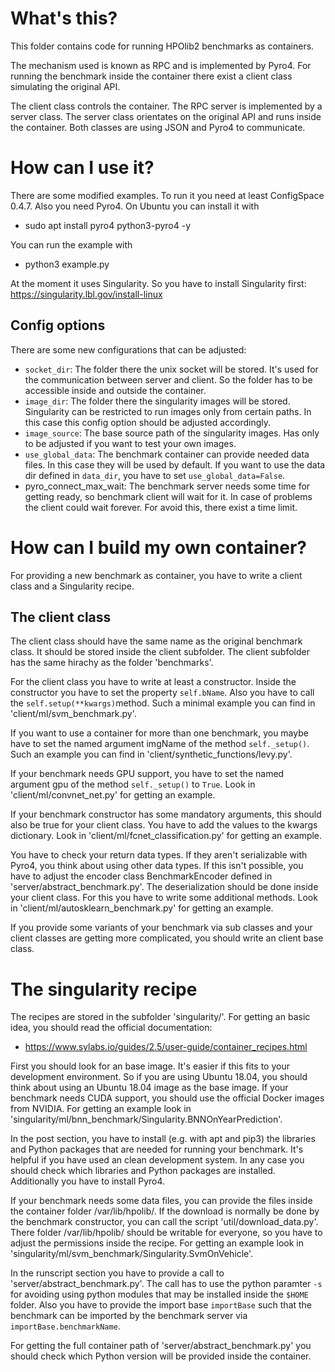 # What's this?
This folder contains code for running HPOlib2 benchmarks as containers.

The mechanism used is known as RPC and is implemented by Pyro4. For running the
benchmark inside the container there exist a client class simulating the
original API.

The client class controls the container. The RPC server is implemented by
a server class. The server class orientates on the original API and runs inside
the container. Both classes are using JSON and Pyro4 to communicate.

# How can I use it?
There are some modified examples. To run it you need at least ConfigSpace 0.4.7.
Also you need Pyro4. On Ubuntu you can install it with
* sudo apt install pyro4 python3-pyro4 -y

You can run the example with
* python3 example.py

At the moment it uses Singularity. So you have to install Singularity first:
https://singularity.lbl.gov/install-linux

## Config options
There are some new configurations that can be adjusted:
* `socket_dir`: The folder there the unix socket will be stored. It's used for the
communication between server and client. So the folder has to be accessible
inside and outside the container.
* `image_dir`: The folder there the singularity images will be stored. Singularity
can be restricted to run images only from certain paths. In this case this config
option should be adjusted accordingly.
* `image_source`: The base source path of the singularity images. Has only to be
adjusted if you want to test your own images.
* `use_global_data`: The benchmark container can provide needed data files. In
this case they will be used by default. If you want to use the data dir defined in
`data_dir`, you have to set `use_global_data=False`.
* pyro_connect_max_wait: The benchmark server needs some time for getting ready, so
benchmark client will wait for it. In case of problems the client could wait forever.
For avoid this, there exist a time limit.

# How can I build my own container?
For providing a new benchmark as container, you have to write a client class and
a Singularity recipe.

## The client class
The client class should have the same name as the original benchmark class.
It should be stored inside the client subfolder. The client subfolder has the same
hirachy as the folder 'benchmarks'.

For the client class you have to write at least a constructor. Inside the constructor
you have to set the property `self.bName`. Also you have to call the
`self.setup(**kwargs)`method. Such a minimal example you can find in
'client/ml/svm_benchmark.py'.

If you want to use a container for more than one benchmark, you maybe have to set the
named argument imgName of the method `self._setup()`. Such an example you can find
in 'client/synthetic_functions/levy.py'.

If your benchmark needs GPU support, you have to set the named argument gpu of the
method `self._setup()` to `True`. Look in 'client/ml/convnet_net.py' for getting an
example.

If your benchmark constructor has some mandatory arguments, this should also be true
for your client class. You have to add the values to the kwargs dictionary. Look in
'client/ml/fcnet_classification.py' for getting an example.

You have to check your return data types. If they aren't serializable with Pyro4,
you think about using other data types. If this isn't possible, you have to adjust
the encoder class BenchmarkEncoder defined in 'server/abstract_benchmark.py'. The
deserialization should be done inside your client class. For this you have to write
some additional methods. Look in 'client/ml/autosklearn_benchmark.py' for getting
an example.

If you provide some variants of your benchmark via sub classes and your client
classes are getting more complicated, you should write an client base class.

# The singularity recipe
The recipes are stored in the subfolder 'singularity/'. For getting an basic idea,
you should read the official documentation:
* https://www.sylabs.io/guides/2.5/user-guide/container_recipes.html

First you should look for an base image. It's easier if this fits to your development
environment. So if you are using Ubuntu 18.04, you should think about using an Ubuntu
18.04 image as the base image. If your benchmark needs CUDA support, you should use
the official Docker images from NVIDIA. For getting an example look in
'singularity/ml/bnn_benchmark/Singularity.BNNOnYearPrediction'.

In the post section, you have to install (e.g. with apt and pip3) the libraries and
Python packages that are needed for running your benchmark. It's helpful if you have
used an clean development system. In any case you should check which libraries and
Python packages are installed. Additionally you have to install Pyro4.

If your benchmark needs some data files, you can provide the files inside the
container folder /var/lib/hpolib/. If the download is normally be done by the
benchmark constructor, you can call the script 'util/download_data.py'. There
folder /var/lib/hpolib/ should be writable for everyone, so you have to adjust the
permissions inside the recipe. For getting an example look in
'singularity/ml/svm_benchmark/Singularity.SvmOnVehicle'.

In the runscript section you have to provide a call to 'server/abstract_benchmark.py'.
The call has to use the python paramter `-s` for avoiding using python modules that may
be installed inside the `$HOME` folder. Also you have to provide the import base
`importBase` such that the benchmark can be imported by the benchmark server via
`importBase.benchmarkName`.

For getting the full container path of 'server/abstract_benchmark.py' you should check
which Python version will be provided inside the container.
